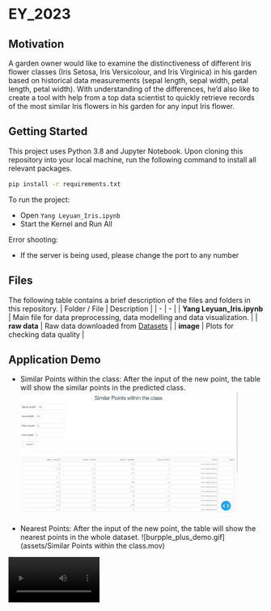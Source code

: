 # EY_2023

## Motivation
A garden owner would like to examine the distinctiveness of different Iris flower classes (Iris Setosa, Iris Versicolour, and Iris Virginica) in his garden based on historical data measurements (sepal length, sepal width, petal length, petal width). With understanding of the differences, he’d also like to create a tool with help from a top data scientist to quickly retrieve records of the most similar Iris flowers in his garden for any input Iris flower.

## Getting Started
This project uses Python 3.8 and Jupyter Notebook. Upon cloning this repository into your local machine, run the following command to install all relevant packages.
```bash
pip install -r requirements.txt
```
To run the project:
- Open `Yang Leyuan_Iris.ipynb`
- Start the Kernel and Run All

Error shooting:
- If the server is being used, please change the port to any number

## Files
The following table contains a brief description of the files and folders in this repository.
| Folder / File | Description |
| - | - |
| **Yang Leyuan_Iris.ipynb** | Main file for data preprocessing, data modelling and data visualization. |
| **raw data** | Raw data downloaded from [Datasets](https://archive.ics.uci.edu/ml/datasets/Iris)  |
| **image** | Plots for checking data quality |



## Application Demo
- Similar Points within the class: After the input of the new point, the table will show the similar points in the predicted class.
![burpple_plus_demo.gif](assets/check.gif)

- Nearest Points: After the input of the new point, the table will show the nearest points in the whole dataset.
![burpple_plus_demo.gif](assets/Similar Points within the class.mov)
<video src='Similar Points within the class.mov' width=180/> 

## Built With
- [scikit-learn](https://scikit-learn.org/stable/)
- [plotly | dash](https://dash.plotly.com/)
